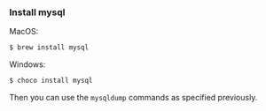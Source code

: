 ### Install mysql


MacOS:

```bash
$ brew install mysql
```

Windows: 

```powershell
$ choco install mysql
```

Then you can use the `mysqldump` commands as specified previously.